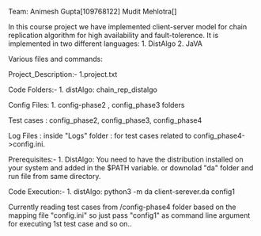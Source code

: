 Team: Animesh Gupta[109768122] Mudit Mehlotra[]

In this course project we have implemented client-server model for chain replication algorithm for high availability and fault-tolerence. It is implemented in two different languages: 1. DistAlgo 2. JaVA

Various files and commands:

Project_Description:- 1.project.txt

Code Folders:- 1. distAlgo: chain_rep_distalgo

Config Files: 1. config-phase2 , config_phase3 folders 

Test cases : config_phase2, config_phase3, config_phase4

Log Files : inside "Logs" folder : for test cases related to config_phase4->config.ini.

Prerequisites:- 1. DistAlgo: You need to have the distribution installed on your system and added in the $PATH variable. or downolad "da" folder and run file from same directory. 

Code Execution:- 1. distAlgo: python3 -m da client-serever.da config1

Currently reading test cases from /config-phase4 folder based on the mapping file "config.ini"
so just pass "config1" as command line argument for executing 1st test case and so on..

